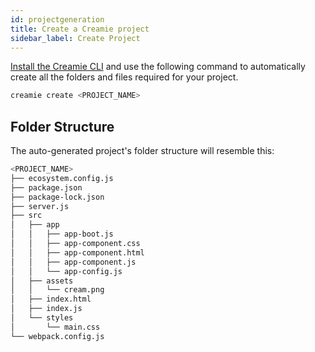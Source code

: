 ```yaml
---
id: projectgeneration
title: Create a Creamie project
sidebar_label: Create Project
---
```


[Install the Creamie CLI](https://creamie.now.sh/docs/installation) and use the following command to automatically create all the folders and files required for your project.

```bash
creamie create <PROJECT_NAME>
```

## Folder Structure

The auto-generated project's folder structure will resemble this:

```bash
<PROJECT_NAME>
├── ecosystem.config.js
├── package.json
├── package-lock.json
├── server.js
├── src
│   ├── app
│   │   ├── app-boot.js
│   │   ├── app-component.css
│   │   ├── app-component.html
│   │   ├── app-component.js
│   │   └── app-config.js
│   ├── assets
│   │   └── cream.png
│   ├── index.html
│   ├── index.js
│   └── styles
│       └── main.css
└── webpack.config.js
```
